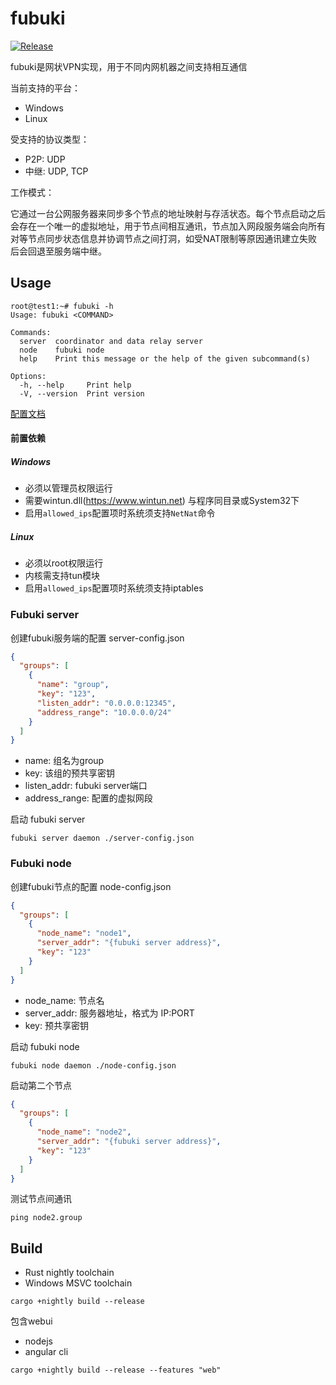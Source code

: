 # fubuki

[![Release](https://github.com/xutianyi1999/fubuki/actions/workflows/rust.yml/badge.svg)](https://github.com/xutianyi1999/fubuki/actions/workflows/rust.yml)

fubuki是网状VPN实现，用于不同内网机器之间支持相互通信

当前支持的平台：

- Windows
- Linux

受支持的协议类型：

- P2P: UDP
- 中继: UDP, TCP

工作模式：

它通过一台公网服务器来同步多个节点的地址映射与存活状态。每个节点启动之后会存在一个唯一的虚拟地址，用于节点间相互通讯，节点加入网段服务端会向所有对等节点同步状态信息并协调节点之间打洞，如受NAT限制等原因通讯建立失败后会回退至服务端中继。

## Usage

```shell
root@test1:~# fubuki -h
Usage: fubuki <COMMAND>

Commands:
  server  coordinator and data relay server
  node    fubuki node
  help    Print this message or the help of the given subcommand(s)

Options:
  -h, --help     Print help
  -V, --version  Print version
```

[配置文档](https://github.com/xutianyi1999/fubuki/tree/master/cfg-example)

#### 前置依赖

##### Windows

- 必须以管理员权限运行
- 需要wintun.dll(https://www.wintun.net) 与程序同目录或System32下
- 启用`allowed_ips`配置项时系统须支持`NetNat`命令

##### Linux

- 必须以root权限运行
- 内核需支持tun模块
- 启用`allowed_ips`配置项时系统须支持iptables

### Fubuki server

创建fubuki服务端的配置 server-config.json

```json
{
  "groups": [
    {
      "name": "group",
      "key": "123",
      "listen_addr": "0.0.0.0:12345",
      "address_range": "10.0.0.0/24"
    }
  ]
}
```

- name: 组名为group
- key: 该组的预共享密钥
- listen_addr: fubuki server端口
- address_range: 配置的虚拟网段

启动 fubuki server

```shell
fubuki server daemon ./server-config.json
```

### Fubuki node

创建fubuki节点的配置 node-config.json

```json
{
  "groups": [
    {
      "node_name": "node1",
      "server_addr": "{fubuki server address}",
      "key": "123"
    }
  ]
}
```

- node_name: 节点名
- server_addr: 服务器地址，格式为 IP:PORT
- key: 预共享密钥

启动 fubuki node

```shell
fubuki node daemon ./node-config.json
```

启动第二个节点

```json
{
  "groups": [
    {
      "node_name": "node2",
      "server_addr": "{fubuki server address}",
      "key": "123"
    }
  ]
}
```

测试节点间通讯

```shell
ping node2.group
```

## Build

- Rust nightly toolchain
- Windows MSVC toolchain

```shell
cargo +nightly build --release
```

包含webui

- nodejs
- angular cli

```shell
cargo +nightly build --release --features "web"
```

